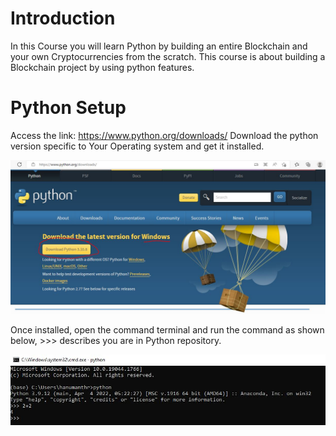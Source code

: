 # Introduction

In this Course you will learn Python by building an entire Blockchain and your own Cryptocurrencies from the scratch. This course is about building a Blockchain project by using python features.

# Python Setup

Access the link: https://www.python.org/downloads/
Download the python version specific to Your Operating system and get it installed.

![outcome](./01.JPG)

Once installed, open the command terminal and run the command as shown below, >>> describes you are in Python repository.

![outcome](./02.JPG)






